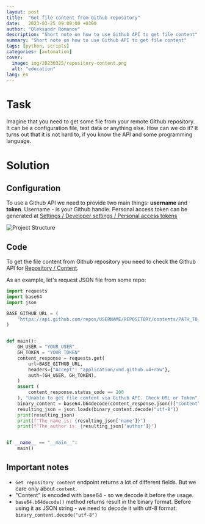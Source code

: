 ```yaml
---
layout: post
title:  "Get file content from Github repository"
date:   2023-03-25 09:00:00 +0300
author: "Oleksandr Romanov"
description: "Short note on how to use Github API to get file content"
summary: "Short note on how to use Github API to get file content"
tags: [python, scripts]
categories: [automation]
cover:
  image: img/20230325/repository-content.png
  alt: "education"
lang: en
---
```


# Task

Imagine that you need to get some file from your remote Github repository. It can be a configuration file, test data or anything else. How can we do it?
It turns out that it is not hard to, if you know the API and some programming language.

# Solution

## Configuration

To use a Github API we need to provide two main things: **username** and **token**.
Username - is your Github handle.
Personal access token can be generated at [Settings / Developer settings / Personal access tokens](https://github.com/settings/tokens) 

![Project Structure](/img/20230325/access-tokens.png)

## Code
To get the file content from Github repository you need to check the Github API for [Repository / Content](https://docs.github.com/en/rest/repos/contents?apiVersion=2022-11-28#get-repository-content).

As an example, let's request JSON file from some repo:
```python
import requests
import base64
import json

BASE_GITHUB_URL = (
    "https://api.github.com/repos/USERNAME/REPOSITORY/contents/PATH_TO_FILE"
)


def main():
    GH_USER = "YOUR_USER"
    GH_TOKEN = "YOUR_TOKEN"
    content_response = requests.get(
        url=BASE_GITHUB_URL,
        headers={"Accept": "application/vnd.github.v4+raw"},
        auth=(GH_USER, GH_TOKEN),
    )
    assert (
        content_response.status_code == 200
    ), "Unable to get file content via Github API. Check URL or Token"
    binary_content = base64.b64decode(content_response.json()["content"])
    resulting_json = json.loads(binary_content.decode("utf-8"))
    print(resulting_json)
    print(f"The name is: {resulting_json['name']}")
    print(f"The author is: {resulting_json['author']}")


if __name__ == "__main__":
    main()
```

## Important notes
- `Get repository content` endpoint returns a lot of different fields. But we care only about `content`.
- "Content" is encoded with base64 - so we decode it before the usage.
- `base64.b64decode()` method returns result in the binary format. Before using it as JSON string - we need to decode it with utf-8 format: `binary_content.decode("utf-8")`

